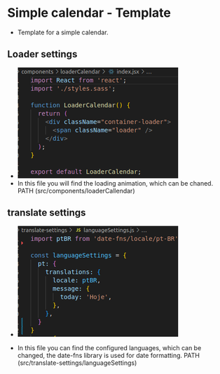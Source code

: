 # Simple calendar - Template
- Template for a simple calendar.

## Loader settings
- ![Loader](docs/screenshots/loader.png)
- In this file you will find the loading animation, which can be chaned. PATH (src/components/loaderCallendar)

## translate settings
- ![Translate](docs/screenshots/translate.png)

- In this file you can find the configured languages, which can be changed, the date-fns library is used for date formatting. PATH (src/translate-settings/languageSettings)